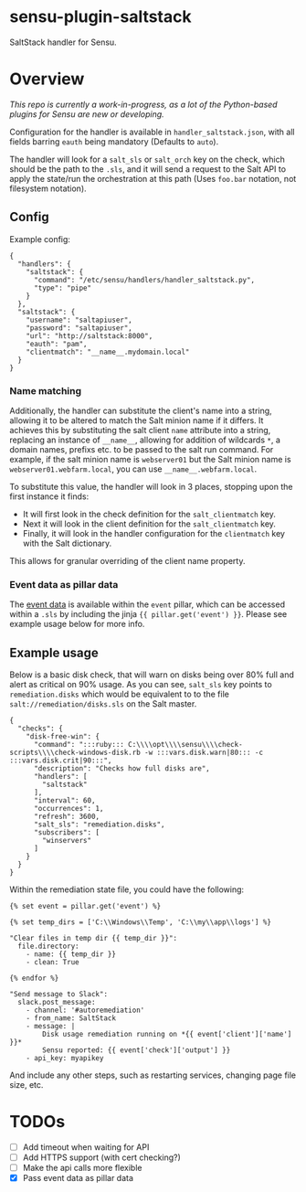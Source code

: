 # sensu-plugin-saltstack

SaltStack handler for Sensu.

# Overview

*This repo is currently a work-in-progress, as a lot of the Python-based 
plugins for Sensu are new or developing.*

Configuration for the handler is available in `handler_saltstack.json`,
with all fields barring `eauth` being mandatory (Defaults to `auto`).

The handler will look for a `salt_sls` or `salt_orch` key on the check,
which should be the path to the `.sls`, and it will send a request to 
the Salt API to apply the state/run the orchestration at this path
(Uses `foo.bar` notation, not filesystem notation).

## Config

Example config:
```
{
  "handlers": {
    "saltstack": {
      "command": "/etc/sensu/handlers/handler_saltstack.py",
      "type": "pipe"
    }   
  },  
  "saltstack": {
    "username": "saltapiuser",
    "password": "saltapiuser",
    "url": "http://saltstack:8000",
    "eauth": "pam",
    "clientmatch": "__name__.mydomain.local"
  }
}
```

### Name matching

Additionally, the handler can substitute the client's name into a string,
allowing it to be altered to match the Salt minion name if it differs. It
achieves this by substituting the salt client `name` attribute into a string,
replacing an instance of `__name__`, allowing for addition of wildcards `*`,
a domain names, prefixs etc. to be passed to the salt run command. For
example, if the salt minion name is `webserver01` but the Salt minion name is
`webserver01.webfarm.local`, you can use `__name__.webfarm.local`.

To substitute this value, the handler will look in 3 places, stopping upon 
the first instance it finds:

- It will first look in the check definition for the `salt_clientmatch` key.
- Next it will look in the client definition for the `salt_clientmatch` key.
- Finally, it will look in the handler configuration for the `clientmatch` key
  with the Salt dictionary.

This allows for granular overriding of the client name property.


### Event data as pillar data

The [event data](https://sensuapp.org/docs/latest/reference/events.html#example-event)
 is available within the `event` pillar, which can be accessed within a `.sls`
 by including the jinja `{{ pillar.get('event') }}`. Please see example usage
 below for more info.

## Example usage

Below is a basic disk check, that will warn on disks being over 80% full and 
alert as critical on 90% usage. As you can see, `salt_sls` key points to
`remediation.disks` which would be equivalent to to the file 
`salt://remediation/disks.sls` on the Salt master.

```
{
  "checks": {
    "disk-free-win": {
      "command": ":::ruby::: C:\\\\opt\\\\sensu\\\\check-scripts\\\\check-windows-disk.rb -w :::vars.disk.warn|80::: -c :::vars.disk.crit|90:::",
      "description": "Checks how full disks are",
      "handlers": [
        "saltstack"
      ],
      "interval": 60,
      "occurrences": 1,
      "refresh": 3600,
      "salt_sls": "remediation.disks",
      "subscribers": [
        "winservers"
      ]
    }
  }
}
```

Within the remediation state file, you could have the following:

```
{% set event = pillar.get('event') %}

{% set temp_dirs = ['C:\\Windows\\Temp', 'C:\\my\\app\\logs'] %}

"Clear files in temp dir {{ temp_dir }}":
  file.directory:
    - name: {{ temp_dir }}
    - clean: True

{% endfor %}

"Send message to Slack":
  slack.post_message:
    - channel: '#autoremediation'
    - from_name: SaltStack
    - message: |
        Disk usage remediation running on *{{ event['client']['name'] }}*
        Sensu reported: {{ event['check']['output'] }}
    - api_key: myapikey
```

And include any other steps, such as restarting services, changing page 
file size, etc.

# TODOs

  - [ ] Add timeout when waiting for API
  - [ ] Add HTTPS support (with cert checking?)
  - [ ] Make the api calls more flexible 
  - [x] Pass event data as pillar data
